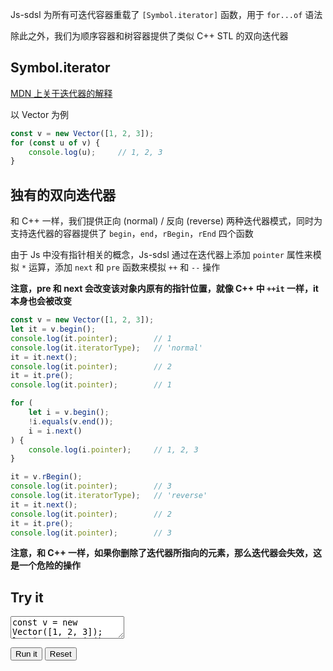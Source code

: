 Js-sdsl 为所有可迭代容器重载了 `[Symbol.iterator]` 函数，用于 `for...of` 语法

除此之外，我们为顺序容器和树容器提供了类似 C++ STL 的双向迭代器

## Symbol.iterator

[MDN 上关于迭代器的解释](https://developer.mozilla.org/en-US/docs/Web/JavaScript/Reference/Global_Objects/Symbol/iterator)

以 Vector 为例

```javascript
const v = new Vector([1, 2, 3]);
for (const u of v) {
    console.log(u);     // 1, 2, 3
}
```

## 独有的双向迭代器

和 C++ 一样，我们提供正向 (normal) / 反向 (reverse) 两种迭代器模式，同时为支持迭代器的容器提供了 `begin`，`end`，`rBegin`，`rEnd` 四个函数

由于 Js 中没有指针相关的概念，Js-sdsl 通过在迭代器上添加 `pointer` 属性来模拟 `*` 运算，添加 `next` 和 `pre` 函数来模拟 `++` 和 `--` 操作

**注意，pre 和 next 会改变该对象内原有的指针位置，就像 C++ 中 `++it` 一样，it 本身也会被改变**

```javascript
const v = new Vector([1, 2, 3]);
let it = v.begin();
console.log(it.pointer);        // 1
console.log(it.iteratorType);   // 'normal'
it = it.next();
console.log(it.pointer);        // 2
it = it.pre();
console.log(it.pointer);        // 1

for (
    let i = v.begin(); 
    !i.equals(v.end()); 
    i = i.next()
) {
    console.log(i.pointer);     // 1, 2, 3
}

it = v.rBegin();
console.log(it.pointer);        // 3
console.log(it.iteratorType);   // 'reverse'
it = it.next();
console.log(it.pointer);        // 2
it = it.pre();
console.log(it.pointer);        // 3
```

**注意，和 C++ 一样，如果你删除了迭代器所指向的元素，那么迭代器会失效，这是一个危险的操作**

## Try it

<p>
<textarea id="input">
const v = new Vector([1, 2, 3]);
let it = v.begin();
const itCopy = it.copy();
it = it.next();
console.log(it.pointer);        // 2
console.log(itCopy.pointer);    // 1
</textarea>
</p>

<div id="output"></div>

<button id="run">Run it</button>
<button id="reset">Reset</button>
